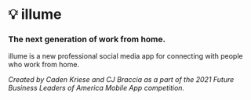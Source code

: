 # 💡 illume
### The next generation of work from home.

illume is a new professional social media app for connecting with people who work from home.

*Created by Caden Kriese and CJ Braccia as a part of the 2021 Future Business Leaders of America Mobile App competition.*
